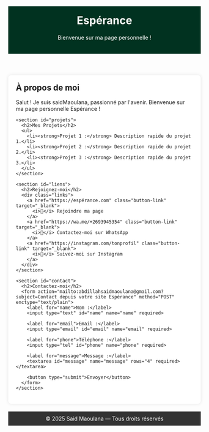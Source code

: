 <!DOCTYPE html>
<html lang="fr">
<head>
  <meta charset="UTF-8">
  <title>Espérance</title>
  <meta name="viewport" content="width=device-width, initial-scale=1.0">
  <style>
    :root {
      --primary-color:#013220;       /* Couleur principale */
      --background-color: #191970;   /* Couleur de fond */
      --text-color: #333;            /* Couleur du texte */
      --button-bg: #6A5ACD;          /* Boutons */
      --button-text: #fff;
    }

    body {
      font-family: Arial, sans-serif;
      background-color: var(--background-color);
      color: var(--text-color);
      margin: 0;
      padding: 0;
    }

    header {
      background-color: var(--primary-color);
      color: white;
      padding: 20px;
      text-align: center;
    }

    main {
      max-width: 800px;
      margin: 20px auto;
      padding: 20px;
      background-color: white;
      border-radius: 8px;
      box-shadow: 0 0 10px rgba(0,0,0,0.1);
    }

    h1, h2 {
      margin-top: 0;
    }

    ul {
      list-style-type: none;
      padding: 0;
    }

    li {
      background-color: #f1f1f1;
      margin: 10px 0;
      padding: 10px;
      border-radius: 5px;
    }

    form label {
      display: block;
      margin-top: 10px;
    }

    form input, form textarea {
      width: 100%;
      padding: 8px;
      margin-top: 5px;
      border: 1px solid #ccc;
      border-radius: 4px;
      box-sizing: border-box;
    }

    form button {
      background-color: var(--primary-color);
      color: white;
      padding: 10px 20px;
      border: none;
      margin-top: 10px;
      cursor: pointer;
      border-radius: 4px;
    }

    form button:hover {
      background-color: #0c4b33; /* couleur plus foncée */
    }

    .links {
      display: flex;
      flex-direction: column;
      align-items: center;
      gap: 15px;
      margin-top: 30px;
    }

    .button-link {
      display: inline-flex;
      align-items: center;
      justify-content: center;
      background-color: var(--button-bg);
      color: var(--button-text);
      padding: 12px 24px;
      border: none;
      border-radius: 30px;
      text-decoration: none;
      font-size: 16px;
      transition: background-color 0.3s;
    }

    .button-link:hover {
      background-color: #483D8B; /* plus foncé au survol */
    }

    .button-link i {
      margin-right: 8px;
      font-style: normal; /* pour l'icône emoji */
    }

    footer {
      background-color: #333;
      color: white;
      text-align: center;
      padding: 10px;
    }

    /* Responsive */
    @media (max-width: 600px) {
      main {
        margin: 10px;
        padding: 15px;
      }
      .button-link {
        width: 80%;
        text-align: center;
      }
    }
  </style>
</head>
<body>
  <header>
    <h1>Espérance</h1>
    <p>Bienvenue sur ma page personnelle !</p>
  </header>

  <main>
    <section id="presentation">
      <h2>À propos de moi</h2>
      <p>Salut ! Je suis saidMaoulana, passionné par l'avenir. Bienvenue sur ma page personnelle Espérance !</p>
    </section>

    <section id="projets">
      <h2>Mes Projets</h2>
      <ul>
        <li><strong>Projet 1 :</strong> Description rapide du projet 1.</li>
        <li><strong>Projet 2 :</strong> Description rapide du projet 2.</li>
        <li><strong>Projet 3 :</strong> Description rapide du projet 3.</li>
      </ul>
    </section>

    <section id="liens">
      <h2>Rejoignez-moi</h2>
      <div class="links">
        <a href="https://espérance.com" class="button-link" target="_blank">
          <i>🦅</i> Rejoindre ma page
        </a>
        <a href="https://wa.me/+2693945354" class="button-link" target="_blank">
          <i>💬</i> Contactez-moi sur WhatsApp
        </a>
        <a href="https://instagram.com/tonprofil" class="button-link" target="_blank">
          <i>📸</i> Suivez-moi sur Instagram
        </a>
      </div>
    </section>

    <section id="contact">
      <h2>Contactez-moi</h2>
      <form action="mailto:abdillahsaidmaoulana@gmail.com?subject=Contact depuis votre site Espérance" method="POST" enctype="text/plain">
        <label for="name">Nom :</label>
        <input type="text" id="name" name="name" required>

        <label for="email">Email :</label>
        <input type="email" id="email" name="email" required>

        <label for="phone">Téléphone :</label>
        <input type="tel" id="phone" name="phone" required>

        <label for="message">Message :</label>
        <textarea id="message" name="message" rows="4" required></textarea>

        <button type="submit">Envoyer</button>
      </form>
    </section>
  </main>

  <footer>
    &copy; 2025 Said Maoulana — Tous droits réservés
  </footer>
</body>
</html>
